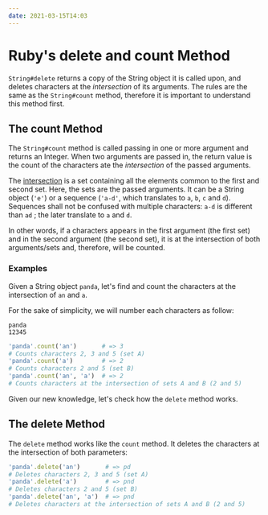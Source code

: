 ```yaml
---
date: 2021-03-15T14:03
---
```


# Ruby's delete and count Method

`String#delete` returns a copy of the String object it is called upon, and
deletes characters at the _intersection_ of its arguments. The rules are the
same as the `String#count` method, therefore it is important to understand this
method first.

## The count Method

The `String#count` method is called passing in one or more argument and returns
an Integer. When two arguments are passed in, the return value is the count of
the characters ate the _intersection_ of the passed arguments.

The
[intersection](https://stackoverflow.com/questions/600574/the-string-count-method)
is a set containing all the elements common to the first and second set. Here,
the sets are the passed arguments. It can be a String object (`'e'`) or a
sequence (`'a-d'`, which translates to `a`, `b`, `c` and `d`). Sequences shall
not be confused with multiple characters: `a-d` is different than `ad` ; the
later translate to `a` and `d`.

In other words, if a characters appears in the first argument (the first set)
and in the second argument (the second set), it is at the intersection of both
arguments/sets and, therefore, will be counted.

### Examples

Given a String object `panda`, let's find and count the characters at the
intersection of `an` and `a`.

For the sake of simplicity, we will number each characters as follow:

```
panda
12345
```

```ruby
'panda'.count('an')       # => 3
# Counts characters 2, 3 and 5 (set A)
'panda'.count('a')        # => 2
# Counts characters 2 and 5 (set B)
'panda'.count('an', 'a')  # => 2
# Counts characters at the intersection of sets A and B (2 and 5)
```

Given our new knowledge, let's check how the `delete` method works.

## The delete Method

The `delete` method works like the `count` method. It deletes the characters at
the intersection of both parameters:

```ruby
'panda'.delete('an')       # => pd
# Deletes characters 2, 3 and 5 (set A)
'panda'.delete('a')        # => pnd
# Deletes characters 2 and 5 (set B)
'panda'.delete('an', 'a')  # => pnd
# Deletes characters at the intersection of sets A and B (2 and 5)
```
